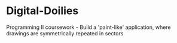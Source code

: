 # Digital-Doilies
Programming II coursework - Build a 'paint-like' application, where drawings are symmetrically repeated in sectors
